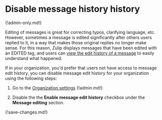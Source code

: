 # Disable message history history

{!admin-only.md!}

Editing of messages is great for correcting typos, clarifying
language, etc.  However, sometimes a message is edited significantly
after others users replied to it, in a way that makes those original
replies no longer make sense.  For this reason, Zulip displays
messages that have been edited with an EDITED tag, and users can
[view the edit history of a message](/help/view-a-messages-edit-history)
to easily understand what happened.

If in your organization, you'd prefer that users not have access to
message edit history, you can disable message edit history for your
organization using the following steps:

1. Go to the [Organization settings](/#organization/settings)
{!admin.md!}

2. Disable the the **Enable message edit history** checkbox under the
**Message editing** section.

{!save-changes.md!}
